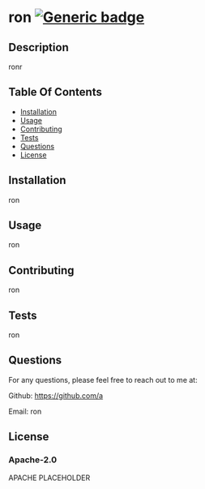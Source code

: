 
  # ron [![Generic badge](https://img.shields.io/badge/License-Apache2.0-blue.svg)](https://choosealicense.com/licenses/${license.toLowerCase()}/)

  ## Description
  
  ronr

  ## Table Of Contents
  * [Installation](#installation)
  * [Usage](#usage)
  * [Contributing](#contributing)
  * [Tests](#tests)
  * [Questions](#questions)
  * [License](#license)

  ## Installation

  ron

  ## Usage

  ron

  ## Contributing

  ron

  ## Tests

  ron

  ## Questions
  For any questions, please feel free to reach out to me at:

  Github: https://github.com/a

  Email: ron


  ## License

  ### Apache-2.0

  APACHE PLACEHOLDER


